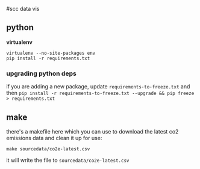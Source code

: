 #scc data vis


## python
**virtualenv**

    virtualenv --no-site-packages env
    pip install -r requirements.txt

### upgrading python deps
if you are adding a new package, update `requirements-to-freeze.txt` and then `pip install -r requirements-to-freeze.txt --upgrade && pip freeze > requirements.txt`

## make
there's a makefile here which you can use to download the latest co2 emissions data and clean it up for use:

    make sourcedata/co2e-latest.csv

it will write the file to `sourcedata/co2e-latest.csv`